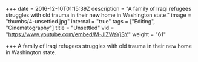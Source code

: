 +++
date = 2016-12-10T01:15:39Z
description = "A family of Iraqi refugees struggles with old trauma in their new home in Washington state."
image = "thumbs/4-unsettled.jpg"
internal = "true"
tags = ["Editing", "Cinematography"]
title = "Unsettled"
vid = "https://www.youtube.com/embed/M-JlZWaYjSY"
weight = "61"

+++
A family of Iraqi refugees struggles with old trauma in their new home in Washington state.